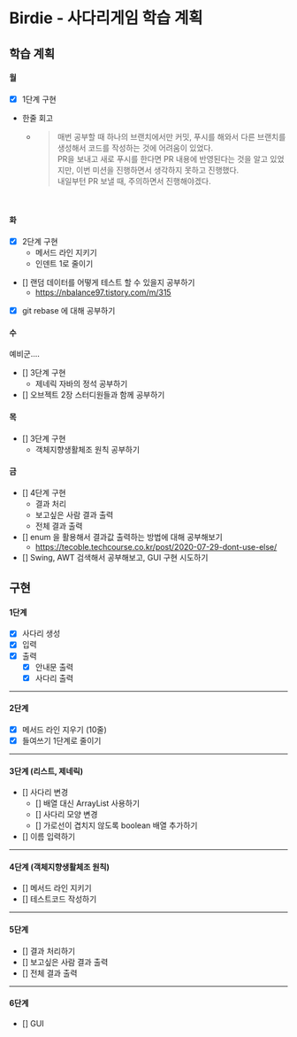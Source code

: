 # Birdie - 사다리게임 학습 계획

## 학습 계획
#### 월
- [x] 1단계 구현

- 한줄 회고
  - > 매번 공부할 때 하나의 브랜치에서만 커밋, 푸시를 해와서 다른 브랜치를 생성해서 코드를 작성하는 것에 어려움이 있었다.   
    PR을 보내고 새로 푸시를 한다면 PR 내용에 반영된다는 것을 알고 있었지만, 이번 미션을 진행하면서 생각하지 못하고 진행했다.    
    내일부턴 PR 보낼 때, 주의하면서 진행해야겠다.

    <br>
#### 화
- [x] 2단계 구현
  - 메서드 라인 지키기
  - 인덴트 1로 줄이기
- [] 랜덤 데이터를 어떻게 테스트 할 수 있을지 공부하기
  - https://nbalance97.tistory.com/m/315
- [x] git rebase 에 대해 공부하기

#### 수
예비군....
- [] 3단계 구현
  - 제네릭 자바의 정석 공부하기
- [] 오브젝트 2장 스터디원들과 함께 공부하기

#### 목
- [] 3단계 구현
  - 객체지향생활체조 원칙 공부하기


#### 금
- [] 4단계 구현
  - 결과 처리
  - 보고싶은 사람 결과 출력
  - 전체 결과 출력
- [] enum 을 활용해서 결과값 출력하는 방법에 대해 공부해보기
  - https://tecoble.techcourse.co.kr/post/2020-07-29-dont-use-else/
- [] Swing, AWT 검색해서 공부해보고, GUI 구현 시도하기



## 구현

#### 1단계
- [x] 사다리 생성
- [x] 입력
- [x] 출력
  - [x] 안내문 출력
  - [x] 사다리 출력

---  

#### 2단계

- [x] 메서드 라인 지우기 (10줄)
- [x] 들여쓰기 1단계로 줄이기

---

#### 3단계 (리스트, 제네릭)
- [] 사다리 변경
  - [] 배열 대신 ArrayList 사용하기
  - [] 사다리 모양 변경
  - [] 가로선이 겹치지 않도록 boolean 배열 추가하기
- [] 이름 입력하기

---
#### 4단계 (객체지향생활체조 원칙)
- [] 메서드 라인 지키기
- [] 테스트코드 작성하기
---
#### 5단계
- [] 결과 처리하기
- [] 보고싶은 사람 결과 출력
- [] 전체 결과 출력
---
#### 6단계
- [] GUI